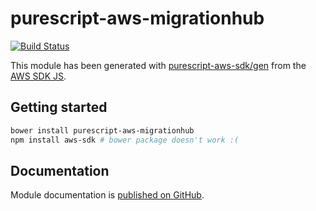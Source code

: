 # purescript-aws-migrationhub

[![Build Status](https://app.wercker.com/status/5909b9e96d1080804b17a28f72f87b6b/s/master)](https://app.wercker.com/project/byKey/5909b9e96d1080804b17a28f72f87b6b)

This module has been generated with [purescript-aws-sdk/gen](https://github.com/purescript-aws-sdk/gen) from the [AWS SDK JS](https://github.com/aws/aws-sdk-js).

## Getting started

```sh
bower install purescript-aws-migrationhub
npm install aws-sdk # bower package doesn't work :(
```

## Documentation

Module documentation is [published on GitHub](https://github.com/purescript-aws-sdk/purescript-aws-migrationhub/tree/master/docs).
